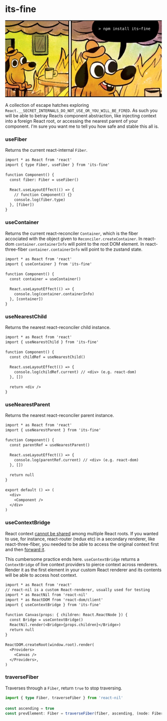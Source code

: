 # its-fine

![](.github/itsfine.png)

A collection of escape hatches exploring `React.__SECRET_INTERNALS_DO_NOT_USE_OR_YOU_WILL_BE_FIRED`. As such you will be able to betray Reacts component abstraction, like injecting context into a foreign React root, or accessing the nearest parent of your component. I'm sure you want me to tell you how safe and stable this all is.

### useFiber

Returns the current react-internal `Fiber`.

```tsx
import * as React from 'react'
import { type Fiber, useFiber } from 'its-fine'

function Component() {
  const fiber: Fiber = useFiber()

  React.useLayoutEffect(() => {
    // function Component() {}
    console.log(fiber.type)
  }, [fiber])
}
```

### useContainer

Returns the current react-reconciler `Container`, which is the fiber accociated with the object given to `Reconciler.createContainer`. In react-dom `container.containerInfo` will point to the root DOM element. In react-three-fiber `container.containerInfo` will point to the zustand state.

```tsx
import * as React from 'react'
import { useContainer } from 'its-fine'

function Component() {
  const container = useContainer()

  React.useLayoutEffect(() => {
    console.log(container.containerInfo)
  }, [container])
}
```

### useNearestChild

Returns the nearest react-reconciler child instance.

```tsx
import * as React from 'react'
import { useNearestChild } from 'its-fine'

function Component() {
  const childRef = useNearestChild()

  React.useLayoutEffect(() => {
    console.log(childRef.current) // <div> (e.g. react-dom)
  }, [])

  return <div />
}
```

### useNearestParent

Returns the nearest react-reconciler parent instance.

```tsx
import * as React from 'react'
import { useNearestParent } from 'its-fine'

function Component() {
  const parentRef = useNearestParent()

  React.useLayoutEffect(() => {
    console.log(parentRef.current) // <div> (e.g. react-dom)
  }, [])

  return null
}

export default () => (
  <div>
    <Component />
  </div>
)
```

### useContextBridge

React context [cannot be shared](https://github.com/pmndrs/react-three-fiber/issues/43) among multiple React roots. If you wanted to use, for instance, react-router (redux etc) in a secondary renderer, like react-three-fiber, you needed to be able to access the original context first and then [forward it](https://docs.pmnd.rs/react-three-fiber/advanced/gotchas#consuming-context-from-a-foreign-provider).

This cumbersome practice ends here. `useContextBridge` returns a `ContextBridge` of live context providers to pierce context across renderers. Render it as the first element in your custom React renderer and its contents will be able to access host context.

```tsx
import * as React from 'react'
// react-nil is a custom React-renderer, usually used for testing
import * as ReactNil from 'react-nil'
import * as ReactDOM from 'react-dom/client'
import { useContextBridge } from 'its-fine'

function Canvas(props: { children: React.ReactNode }) {
  const Bridge = useContextBridge()
  ReactNil.render(<Bridge>{props.children}</Bridge>)
  return null
}

ReactDOM.createRoot(window.root).render(
  <Providers>
    <Canvas />
  </Providers>,
)
```

### traverseFiber

Traverses through a `Fiber`, return `true` to stop traversing.

```ts
import { type Fiber, traverseFiber } from 'react-nil'

const ascending = true
const prevElement: Fiber = traverseFiber(fiber, ascending, (node: Fiber) => node.type === 'element')
```
